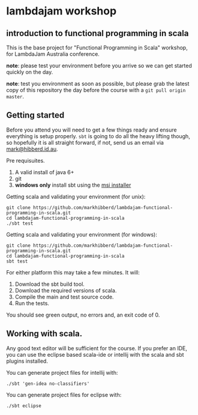 # lambdajam workshop
## introduction to functional programming in scala

This is the base project for "Functional Programming in Scala" workshop,
for LambdaJam Australia conference.

__note__: please test your environment before you arrive so we can get
started quickly on the day.

__note__: test you environment as soon as possible, but please grab the
latest copy of this repository the day before the course with a `git pull origin master`.


## Getting started

Before you attend you will need to get a few things
ready and ensure everything is setup properly. `sbt`
is going to do all the heavy lifting though, so
hopefully it is all straight forward, if not, send
us an email via <mark@hibberd.id.au>.


Pre requisuites.

 1. A valid install of java 6+
 2. git
 3. **windows only** install sbt using the [msi installer](http://scalasbt.artifactoryonline.com/scalasbt/sbt-native-packages/org/scala-sbt/sbt/0.12.3/sbt.msi)


Getting scala and validating your environment (for unix):

    git clone https://github.com/markhibberd/lambdajam-functional-programming-in-scala.git
    cd lambdajam-functional-programming-in-scala
    ./sbt test


Getting scala and validating your environment (for windows):

    git clone https://github.com/markhibberd/lambdajam-functional-programming-in-scala.git
    cd lambdajam-functional-programming-in-scala
    sbt test


For either platform this may take a few minutes. It will:

 1. Download the sbt build tool.
 2. Download the required versions of scala.
 3. Compile the main and test source code.
 4. Run the tests.


You should see green output, no errors and, an exit code of 0.


## Working with scala.

Any good text editor will be sufficient for the course. If you
prefer an IDE, you can use the eclipse based scala-ide or
intellij with the scala and sbt plugins installed.

You can generate project files for intellij with:

    ./sbt 'gen-idea no-classifiers'

You can generate project files for eclipse with:

    ./sbt eclipse
